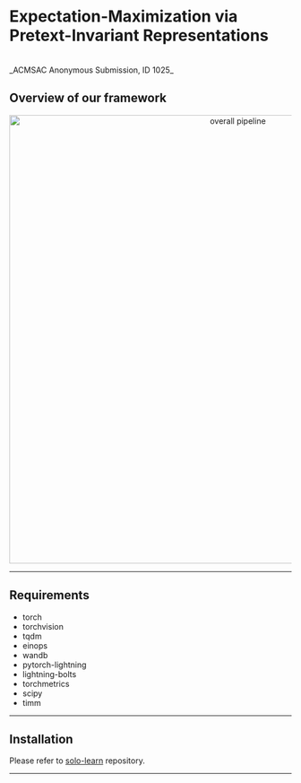 # Expectation-Maximization via Pretext-Invariant Representations<br>
<br>
_ACMSAC Anonymous Submission, ID 1025_

## Overview of our framework
<p align="center">
    <img src="https://i.ibb.co/gFGNwk3/arc-empir2.gif"  width="800" alt="overall pipeline">
<p>

---
## Requirements
* torch
* torchvision
* tqdm
* einops
* wandb
* pytorch-lightning
* lightning-bolts
* torchmetrics
* scipy
* timm
---

## Installation

Please refer to [solo-learn](https://github.com/vturrisi/solo-learn) repository.

---
